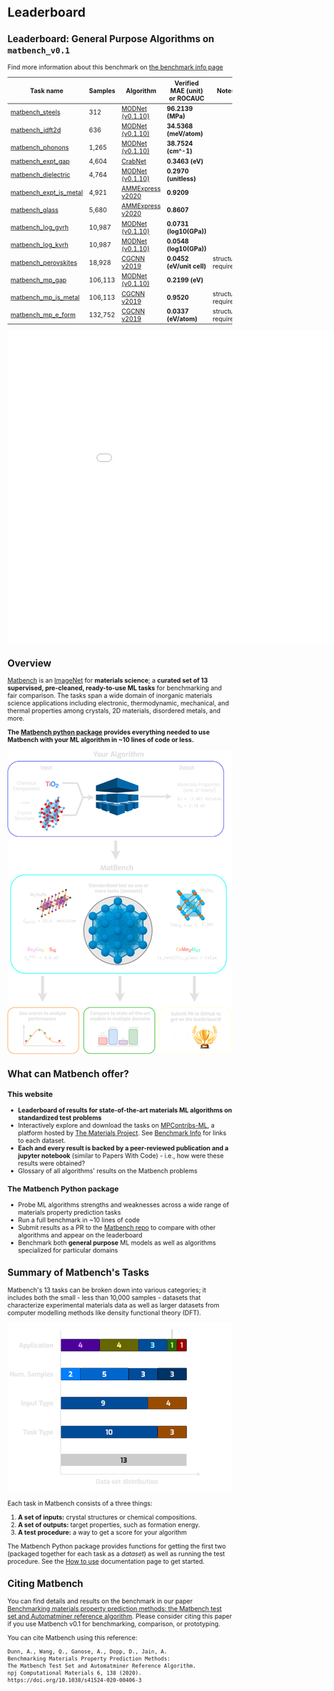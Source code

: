 # Leaderboard

## Leaderboard: General Purpose Algorithms on `matbench_v0.1`

Find more information about this benchmark on [the benchmark info page](Benchmark%20Info/matbench_v0.1.md)

| Task name | Samples | Algorithm | Verified MAE (unit) or ROCAUC | Notes |
|------------------|---------|-----------|----------------------|-------|
| [matbench_steels](Per-Task%20Leaderboards//matbench_v0.1_matbench_steels) | 312 | [MODNet (v0.1.10)](Full%20Benchmark%20Data/matbench_v0.1_modnet_v0.1.10.md) | **96.2139 (MPa)** |  |
| [matbench_jdft2d](Per-Task%20Leaderboards//matbench_v0.1_matbench_jdft2d) | 636 | [MODNet (v0.1.10)](Full%20Benchmark%20Data/matbench_v0.1_modnet_v0.1.10.md) | **34.5368 (meV/atom)** |  |
| [matbench_phonons](Per-Task%20Leaderboards//matbench_v0.1_matbench_phonons) | 1,265 | [MODNet (v0.1.10)](Full%20Benchmark%20Data/matbench_v0.1_modnet_v0.1.10.md) | **38.7524 (cm^-1)** |  |
| [matbench_expt_gap](Per-Task%20Leaderboards//matbench_v0.1_matbench_expt_gap) | 4,604 | [CrabNet](Full%20Benchmark%20Data/matbench_v0.1_CrabNet.md) | **0.3463 (eV)** |  |
| [matbench_dielectric](Per-Task%20Leaderboards//matbench_v0.1_matbench_dielectric) | 4,764 | [MODNet (v0.1.10)](Full%20Benchmark%20Data/matbench_v0.1_modnet_v0.1.10.md) | **0.2970 (unitless)** |  |
| [matbench_expt_is_metal](Per-Task%20Leaderboards//matbench_v0.1_matbench_expt_is_metal) | 4,921 | [AMMExpress v2020](Full%20Benchmark%20Data/matbench_v0.1_automatminer_expressv2020.md) | **0.9209** |  |
| [matbench_glass](Per-Task%20Leaderboards//matbench_v0.1_matbench_glass) | 5,680 | [AMMExpress v2020](Full%20Benchmark%20Data/matbench_v0.1_automatminer_expressv2020.md) | **0.8607** |  |
| [matbench_log_gvrh](Per-Task%20Leaderboards//matbench_v0.1_matbench_log_gvrh) | 10,987 | [MODNet (v0.1.10)](Full%20Benchmark%20Data/matbench_v0.1_modnet_v0.1.10.md) | **0.0731 (log10(GPa))** |  |
| [matbench_log_kvrh](Per-Task%20Leaderboards//matbench_v0.1_matbench_log_kvrh) | 10,987 | [MODNet (v0.1.10)](Full%20Benchmark%20Data/matbench_v0.1_modnet_v0.1.10.md) | **0.0548 (log10(GPa))** |  |
| [matbench_perovskites](Per-Task%20Leaderboards//matbench_v0.1_matbench_perovskites) | 18,928 | [CGCNN v2019](Full%20Benchmark%20Data/matbench_v0.1_cgcnnv2019.md) | **0.0452 (eV/unit cell)** | structure required |
| [matbench_mp_gap](Per-Task%20Leaderboards//matbench_v0.1_matbench_mp_gap) | 106,113 | [MODNet (v0.1.10)](Full%20Benchmark%20Data/matbench_v0.1_modnet_v0.1.10.md) | **0.2199 (eV)** |  |
| [matbench_mp_is_metal](Per-Task%20Leaderboards//matbench_v0.1_matbench_mp_is_metal) | 106,113 | [CGCNN v2019](Full%20Benchmark%20Data/matbench_v0.1_cgcnnv2019.md) | **0.9520** | structure required |
| [matbench_mp_e_form](Per-Task%20Leaderboards//matbench_v0.1_matbench_mp_e_form) | 132,752 | [CGCNN v2019](Full%20Benchmark%20Data/matbench_v0.1_cgcnnv2019.md) | **0.0337 (eV/atom)** | structure required |



<iframe src="static/scaled_errors.html" class="is-fullwidth" height="700px" width="1000px" frameBorder="0"> </iframe>

## Overview

[Matbench](https://doi.org/10.1038/s41524-020-00406-3) is an [ImageNet](http://www.image-net.org) for **materials science**; a
**curated set of 13 supervised, pre-cleaned, ready-to-use ML tasks** for benchmarking and fair comparison. The tasks span a wide domain of
inorganic materials science applications including electronic, thermodynamic, mechanical, and thermal properties among crystals, 2D materials,
disordered metals, and more.  

**The [Matbench python package](https://github.com/hackingmaterials/matbench) provides everything needed to use Matbench with your ML algorithm in ~10 lines of code or less.**

![infographic](static/infographic_matbench.png)


## What can Matbench offer?

### This website


- **Leaderboard of results for state-of-the-art materials ML algorithms on standardized test problems**
- Interactively explore and download the tasks on [MPContribs-ML](https://ml.materialsproject.org/browse), a platform hosted by [The Materials Project](https://materialsproject.org). See [Benchmark Info](Benchmark%20Info/matbench_v0.1/) for links to each dataset.
- **Each and every result is backed by a peer-reviewed publication and a jupyter notebook** (similar to Papers With Code) - i.e., how were these results were obtained?
- Glossary of all algorithms' results on the Matbench problems


### The Matbench Python package

- Probe ML algorithms strengths and weaknesses across a wide range of materials property prediction tasks
- Run a full benchmark in ~10 lines of code
- Submit results as a PR to the [Matbench repo](https://github.com/hackingmaterials/matbench) to compare with other algorithms and appear on the leaderboard
- Benchmark both **general purpose** ML models as well as algorithms specialized for particular domains


## Summary of Matbench's Tasks

Matbench's 13 tasks can be broken down into various categories; it includes both the small - less than 10,000 samples - datasets that characterize
experimental materials data as well as larger datasets from computer modelling methods like density functional theory (DFT).


![breakdown](static/datasets_breakdown_inverted.png)


Each task in Matbench consists of a three things:

1. **A set of inputs:** crystal structures or chemical compositions.
2. **A set of outputs:** target properties, such as formation energy.
3. **A test procedure:** a way to get a score for your algorithm


The Matbench Python package provides functions for getting the first two (packaged together for each task as a _dataset_) as well as running 
the test procedure. See the [How to use](How%20To%20Use/) documentation page to get started.



## Citing Matbench

You can find details and results on the benchmark in our paper [Benchmarking materials property prediction methods: the Matbench test set and Automatminer reference algorithm](https://doi.org/10.1038/s41524-020-00406-3). 
Please consider citing this paper if you use Matbench v0.1 for benchmarking, comparison, or prototyping.


You can cite Matbench using this reference:

```
Dunn, A., Wang, Q., Ganose, A., Dopp, D., Jain, A. 
Benchmarking Materials Property Prediction Methods: 
The Matbench Test Set and Automatminer Reference Algorithm. 
npj Computational Materials 6, 138 (2020). 
https://doi.org/10.1038/s41524-020-00406-3
```
